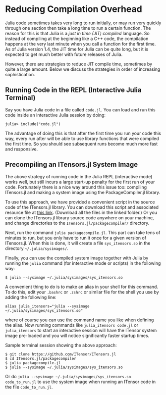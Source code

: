 # Reducing Compilation Overhead

Julia code sometimes takes very long to run initially, or may run very quickly through one section then take a long time to run a certain function. The reason for this is that Julia is a _just in time (JIT) compiled_ language. So instead of compiling at the beginning like a C++ code, the compilation happens at the very last minute when you call a function for the first time. As of Julia version 1.4, the JIT time for Julia can be quite long, but it is expected to get much better with future releases of Julia.

However, there are strategies to reduce JIT compile time, sometimes by quite a large amount. Below we discuss the strategies in order of increasing sophistication.

## Running Code in the REPL (Interactive Julia Terminal)

Say you have Julia code in a file called `code.jl`. You can load and run this code inside an interactive Julia session by doing:

    julia> include("code.jl")

The advantage of doing this is that after the first time you run your code this way, every run after will be able to use library functions that were compiled the first time. So you should see subsequent runs become much more fast and responsive. 

## Precompiling an ITensors.jl System Image

The above strategy of running code in the Julia REPL (interactive mode) works well, but still incurs a large start-up penalty for the first run of your code. Fortunately there is a nice way around this issue too: compiling ITensors.jl and making a system image using the PackageCompiler.jl library.

To use this approach, we have provided a convenient script in the source code of the ITensors.jl library. You can download this script and associated resource file at [this link](https://github.com/ITensor/ITensors.jl/tree/master/packagecompiler). (Download all the files in the linked folder.) Or you can clone the ITensors.jl library source code anywhere on your machine, and change directories to the `ITensors.jl/packagecompiler/` directory.

Next, run the command `julia packagecompile.jl`. This part can take tens of minutes to run, but you only have to run it once for a given version of ITensors.jl. When this is done, it will create a file `sys_itensors.so` in the directory `~/.julia/sysimages/`.

Finally, you can use the compiled system image together with Julia by running the `julia` command (for interactive mode or scripts) in the following way:

    $ julia --sysimage ~/.julia/sysimages/sys_itensors.so

A convenient thing to do is to make an alias in your shell for this command. To do this, edit your `.bashrc` or `.zshrc` or similar file for the shell you use by adding the following line:

    alias julia_itensors="julia --sysimage ~/.julia/sysimages/sys_itensors.so"

where of course you can use the command name you like when defining the alias. Now running commands like `julia_itensors code.jl` or `julia_itensors` to start an interactive session will have the ITensor system image pre-loaded and you will notice significantly faster startup times.

Sample terminal session showing the above approach:

    $ git clone https://github.com/ITensor/ITensors.jl
    $ cd ITensors.jl/packagecompiler 
    $ julia packagecompile.jl
    $ julia --sysimage ~/.julia/sysimages/sys_itensors.so

Or do `julia --sysimage ~/.julia/sysimages/sys_itensors.so code_to_run.jl` to use the system image when running an ITensor code in the file `code_to_run.jl`.


